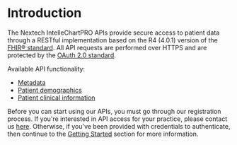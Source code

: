 # Introduction

The Nextech IntelleChartPRO APIs provide secure access to patient data through a RESTful implementation based on the R4 (4.0.1) version of the [FHIR® standard](https://www.hl7.org/fhir/index.html). All API requests are performed over HTTPS and are protected by the [OAuth 2.0 standard](https://oauth.net/2/).

Available API functionality:

- [Metadata](#metadata)
- [Patient demographics](#patient-2)
- [Patient clinical information](#allergy-intolerance)

Before you can start using our APIs, you must go through our registration process. If you're interested in API access for your practice, please contact us [here](http://landing.nextech.com/developers-portal-registration-form). Otherwise, if you've been provided with credentials to authenticate, then continue to the [Getting Started](#getting-started) section for more information.

